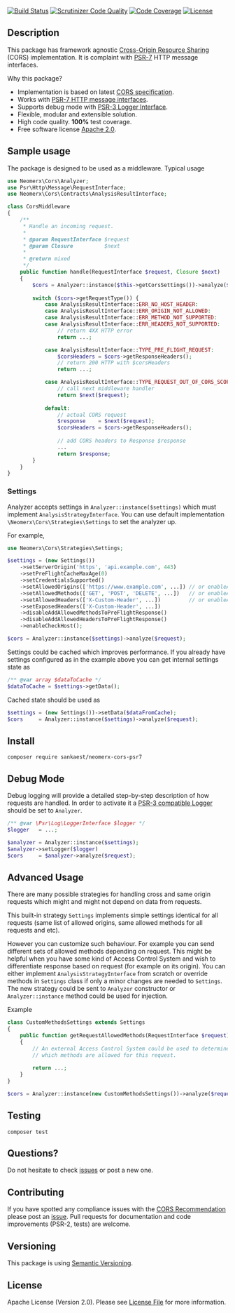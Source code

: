 [![Build Status](https://scrutinizer-ci.com/g/sankaest/neomerx-cors-psr7/badges/build.png?b=master)](https://scrutinizer-ci.com/g/sankaest/neomerx-cors-psr7/badges/build.png?b=master)
[![Scrutinizer Code Quality](https://scrutinizer-ci.com/g/sankaest/neomerx-cors-psr7/badges/quality-score.png?b=master)](https://scrutinizer-ci.com/g/sankaest/neomerx-cors-psr7/?branch=master)
[![Code Coverage](https://scrutinizer-ci.com/g/sankaest/neomerx-cors-psr7/badges/coverage.png?b=master)](https://scrutinizer-ci.com/g/sankaest/neomerx-cors-psr7/?branch=master)
[![License](https://img.shields.io/packagist/l/sankaest/neomerx-cors-psr7.svg)](https://packagist.org/packages/sankaest/neomerx-cors-psr7)

## Description

This package has framework agnostic [Cross-Origin Resource Sharing](http://www.w3.org/TR/cors/) (CORS) implementation. It is complaint with [PSR-7](http://www.php-fig.org/psr/psr-7/) HTTP message interfaces.

Why this package?

- Implementation is based on latest [CORS specification](http://www.w3.org/TR/cors/).
- Works with [PSR-7 HTTP message interfaces](http://www.php-fig.org/psr/psr-7/).
- Supports debug mode with [PSR-3 Logger Interface](http://www.php-fig.org/psr/psr-3/).
- Flexible, modular and extensible solution.
- High code quality. **100%** test coverage.
- Free software license [Apache 2.0](LICENSE).

## Sample usage

The package is designed to be used as a middleware. Typical usage

```php
use Neomerx\Cors\Analyzer;
use Psr\Http\Message\RequestInterface;
use Neomerx\Cors\Contracts\AnalysisResultInterface;

class CorsMiddleware
{
    /**
     * Handle an incoming request.
     *
     * @param RequestInterface $request
     * @param Closure          $next
     *
     * @return mixed
     */
    public function handle(RequestInterface $request, Closure $next)
    {
        $cors = Analyzer::instance($this->getCorsSettings())->analyze($request);
        
        switch ($cors->getRequestType()) {
            case AnalysisResultInterface::ERR_NO_HOST_HEADER:
            case AnalysisResultInterface::ERR_ORIGIN_NOT_ALLOWED:
            case AnalysisResultInterface::ERR_METHOD_NOT_SUPPORTED:
            case AnalysisResultInterface::ERR_HEADERS_NOT_SUPPORTED:
                // return 4XX HTTP error
                return ...;

            case AnalysisResultInterface::TYPE_PRE_FLIGHT_REQUEST:
                $corsHeaders = $cors->getResponseHeaders();
                // return 200 HTTP with $corsHeaders
                return ...;

            case AnalysisResultInterface::TYPE_REQUEST_OUT_OF_CORS_SCOPE:
                // call next middleware handler
                return $next($request);
            
            default:
                // actual CORS request
                $response    = $next($request);
                $corsHeaders = $cors->getResponseHeaders();
                
                // add CORS headers to Response $response
                ...
                return $response;
        }
    }
}
```

### Settings

Analyzer accepts settings in `Analyzer::instance($settings)` which must implement `AnalysisStrategyInterface`. You can use default implementation `\Neomerx\Cors\Strategies\Settings` to set the analyzer up.

For example,

```php
use Neomerx\Cors\Strategies\Settings;

$settings = (new Settings())
    ->setServerOrigin('https', 'api.example.com', 443)
    ->setPreFlightCacheMaxAge(0)
    ->setCredentialsSupported()
    ->setAllowedOrigins(['https://www.example.com', ...]) // or enableAllOriginsAllowed()
    ->setAllowedMethods(['GET', 'POST', 'DELETE', ...])   // or enableAllMethodsAllowed()
    ->setAllowedHeaders(['X-Custom-Header', ...])         // or enableAllHeadersAllowed()
    ->setExposedHeaders(['X-Custom-Header', ...])
    ->disableAddAllowedMethodsToPreFlightResponse()
    ->disableAddAllowedHeadersToPreFlightResponse()
    ->enableCheckHost();

$cors = Analyzer::instance($settings)->analyze($request);
```

Settings could be cached which improves performance. If you already have settings configured as in the example above you can get internal settings state as

```php
/** @var array $dataToCache */
$dataToCache = $settings->getData();
```

Cached state should be used as

```php
$settings = (new Settings())->setData($dataFromCache);
$cors     = Analyzer::instance($settings)->analyze($request);
```

## Install

```
composer require sankaest/neomerx-cors-psr7
```

## Debug Mode

Debug logging will provide a detailed step-by-step description of how requests are handled. In order to activate it a [PSR-3 compatible Logger](http://www.php-fig.org/psr/psr-3/) should be set to `Analyzer`.

```php
/** @var \Psr\Log\LoggerInterface $logger */
$logger   = ...;

$analyzer = Analyzer::instance($settings);
$analyzer->setLogger($logger)
$cors     = $analyzer->analyze($request);
```

## Advanced Usage

There are many possible strategies for handling cross and same origin requests which might and might not depend on data from requests.

This built-in strategy `Settings` implements simple settings identical for all requests (same list of allowed origins, same allowed methods for all requests and etc).

However you can customize such behaviour. For example you can send different sets of allowed methods depending on request. This might be helpful when you have some kind of Access Control System and wish to differentiate response based on request (for example on its origin). You can either implement `AnalysisStrategyInterface` from scratch or override methods in `Settings` class if only a minor changes are needed to `Settings`. The new strategy could be sent to `Analyzer` constructor or `Analyzer::instance` method could be used for injection.

Example

```php
class CustomMethodsSettings extends Settings
{
    public function getRequestAllowedMethods(RequestInterface $request): string
    {
        // An external Access Control System could be used to determine
        // which methods are allowed for this request.
        
        return ...;
    }
}

$cors = Analyzer::instance(new CustomMethodsSettings())->analyze($request);
```

## Testing

```
composer test
```

## Questions?

Do not hesitate to check [issues](https://github.com/sankaest/neomerx-cors-psr7/issues) or post a new one.

## Contributing

If you have spotted any compliance issues with the [CORS Recommendation](http://www.w3.org/TR/cors/) please post an [issue](https://github.com/sankaest/neomerx-cors-psr7/issues). Pull requests for documentation and code improvements (PSR-2, tests) are welcome.

## Versioning

This package is using [Semantic Versioning](http://semver.org/).

## License

Apache License (Version 2.0). Please see [License File](LICENSE) for more information.
